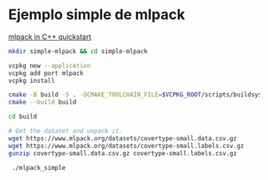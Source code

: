 # Ejemplo simple de mlpack

[mlpack in C++ quickstart](https://github.com/mlpack/mlpack/blob/master/doc/quickstart/cpp.md)

```bash
mkdir simple-mlpack && cd simple-mlpack

vcpkg new --application
vcpkg add port mlpack
vcpkg install

cmake -B build -S . -DCMAKE_TOOLCHAIN_FILE=$VCPKG_ROOT/scripts/buildsystems/vcpkg.cmake
cmake --build build

cd build

# Get the dataset and unpack it.
wget https://www.mlpack.org/datasets/covertype-small.data.csv.gz
wget https://www.mlpack.org/datasets/covertype-small.labels.csv.gz
gunzip covertype-small.data.csv.gz covertype-small.labels.csv.gz

 ./mlpack_simple

```